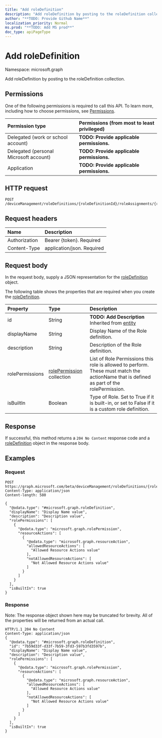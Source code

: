 ```yaml
---
title: "Add roleDefinition"
description: "Add roleDefinition by posting to the roleDefinition collection."
author: "**TODO: Provide Github Name**"
localization_priority: Normal
ms.prod: "**TODO: Add MS prod**"
doc_type: apiPageType
---
```


# Add roleDefinition

Namespace: microsoft.graph

Add roleDefinition by posting to the roleDefinition collection.

## Permissions
One of the following permissions is required to call this API. To learn more, including how to choose permissions, see [Permissions](/concepts/permissions-reference.md).

|Permission type|Permissions (from most to least privileged)|
|:---|:---|
|Delegated (work or school account)|**TODO: Provide applicable permissions.**|
|Delegated (personal Microsoft account)|**TODO: Provide applicable permissions.**|
|Application|**TODO: Provide applicable permissions.**|

## HTTP request
<!-- {
  "blockType": "ignored"
}
-->
``` http
POST /deviceManagement/roleDefinitions/{roleDefinitionId}/roleAssignments/{roleAssignmentId}/roleDefinition/$ref
```

## Request headers
|Name|Description|
|:---|:---|
|Authorization|Bearer {token}. Required|
|Content-Type|application/json. Required|

## Request body
In the request body, supply a JSON representation for the [roleDefinition](../resources/roledefinition.md) object.

The following table shows the properties that are required when you create the [roleDefinition](../resources/roledefinition.md).

|Property|Type|Description|
|:---|:---|:---|
|id|String|**TODO: Add Description** Inherited from [entity](../resources/entity.md)|
|displayName|String|Display Name of the Role definition.|
|description|String|Description of the Role definition.|
|rolePermissions|[rolePermission](../resources/rolepermission.md) collection|List of Role Permissions this role is allowed to perform. These must match the actionName that is defined as part of the rolePermission.|
|isBuiltIn|Boolean|Type of Role. Set to True if it is built-in, or set to False if it is a custom role definition.|



## Response
If successful, this method returns a `204 No Content` response code and a [roleDefinition](../resources/roledefinition.md) object in the response body.

## Examples

### Request
<!-- {
  "blockType": "request",
  "name": "create_roledefinition_from_"
}
-->
``` http
POST https://graph.microsoft.com/beta/deviceManagement/roleDefinitions/{roleDefinitionId}/roleAssignments/{roleAssignmentId}/roleDefinition/$ref
Content-Type: application/json
Content-length: 580

{
  "@odata.type": "#microsoft.graph.roleDefinition",
  "displayName": "Display Name value",
  "description": "Description value",
  "rolePermissions": [
    {
      "@odata.type": "microsoft.graph.rolePermission",
      "resourceActions": [
        {
          "@odata.type": "microsoft.graph.resourceAction",
          "allowedResourceActions": [
            "Allowed Resource Actions value"
          ],
          "notAllowedResourceActions": [
            "Not Allowed Resource Actions value"
          ]
        }
      ]
    }
  ],
  "isBuiltIn": true
}
```

### Response
Note: The response object shown here may be truncated for brevity. All of the properties will be returned from an actual call.
<!-- {
  "blockType": "response",
  "truncated": true,
  "@odata.type": "microsoft.graph.roledefinition"
}
-->
``` http
HTTP/1.1 204 No Content
Content-Type: application/json
{
  "@odata.type": "#microsoft.graph.roleDefinition",
  "id": "7b59d33f-d33f-7b59-3fd3-597b3fd3597b",
  "displayName": "Display Name value",
  "description": "Description value",
  "rolePermissions": [
    {
      "@odata.type": "microsoft.graph.rolePermission",
      "resourceActions": [
        {
          "@odata.type": "microsoft.graph.resourceAction",
          "allowedResourceActions": [
            "Allowed Resource Actions value"
          ],
          "notAllowedResourceActions": [
            "Not Allowed Resource Actions value"
          ]
        }
      ]
    }
  ],
  "isBuiltIn": true
}
```

